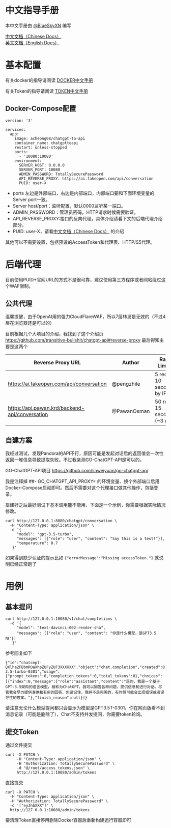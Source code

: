 # 中文指导手册

本中文手册由 [@BlueSkyXN](https://github.com/BlueSkyXN) 编写


[中文文档（Chinese Docs）](../README_CN.md)  
 [英文文档（English Docs）](../README.md)

# 基本配置

有关docker的指导请阅读 [DOCKER中文手册](Docker_CN.md)

有关Token的指导请阅读 [TOKEN中文手册](TOKEN_CN.md)

## Docker-Compose配置

```
version: '3'

services:
  app:
    image: acheong08/chatgpt-to-api
    container_name: chatgpttoapi
    restart: unless-stopped
    ports:
      - '10080:10080'
    environment:
      SERVER_HOST: 0.0.0.0
      SERVER_PORT: 10080
      ADMIN_PASSWORD: TotallySecurePassword
      API_REVERSE_PROXY: https://ai.fakeopen.com/api/conversation
      PUID: user-X

```
- ports 左边是外部端口，右边是内部端口，内部端口要和下面环境变量的Server port一致。
- Server host/port：监听配置，默认0000监听某一端口。
- ADMIN_PASSWORD：管理员密码，HTTP请求时候需要验证。
- API_REVERSE_PROXY:接口的反向代理，具体介绍请看下文的后端代理介绍部分。
- PUID: user-X，请看[中文文档（Chinese Docs）](../README_CN.md) 的介绍

其他可以不需要设置，包括预设的AccessToken和代理表、HTTP/S5代理。


# 后端代理
目前使用PUID+官网URL的方式不是很可靠，建议使用第三方程序或者网站绕过这个WAF限制。


## 公共代理
温馨提醒，由于OpenAI用的强力CloudFlareWAF，所以7层转发是无效的（不过4层在浏览器还是可以的）

目前根据几个大项目的介绍，我找到了这个介绍页 https://github.com/transitive-bullshit/chatgpt-api#reverse-proxy
最后得知主要是这两个

| Reverse Proxy URL                              | Author       | Rate Limits                    | Last Checked |
|-----------------------------------------------|--------------|--------------------------------|--------------|
| https://ai.fakeopen.com/api/conversation       | @pengzhile   | 5 req / 10 seconds by IP       | 4/18/2023    |
| https://api.pawan.krd/backend-api/conversation | @PawanOsman  | 50 req / 15 seconds (~3 r/s)   | 3/23/2023    |


## 自建方案

我经过测试，发现Pandora的API不行，原因可能是发起对话后的返回值会一次性返回一堆信息导致提取失败。不过我亲测GO-ChatGPT-API是可以的。

GO-ChatGPT-API项目 https://github.com/linweiyuan/go-chatgpt-api

我是注释掉 ##- GO_CHATGPT_API_PROXY= 的环境变量、换个外部端口后用Docker-Compose启动即可。然后不需要对这个代理接口做其他操作，包括登录。

搭建好之后最好测试下基本调用能不能用，下面是一个示例，你需要根据实际情况修改。


```
curl http://127.0.0.1:8080/chatgpt/conversation \
  -H "Content-Type: application/json" \
  -d '{
     "model": "gpt-3.5-turbo",
     "messages": [{"role": "user", "content": "Say this is a test!"}],
     "temperature": 0.7
   }'

```

如果得到缺少认证的提示比如 ```{"errorMessage":"Missing accessToken."}``` 就说明已经正常跑了

# 用例

## 基本提问
```
curl http://127.0.0.1:10080/v1/chat/completions \
  -d '{
     "model": "text-davinci-002-render-sha",
     "messages": [{"role": "user", "content": "你是什么模型，是GPT3.5吗"}]
   }'
```

参考回复如下

```
{"id":"chatcmpl-QXlha2FBbmROaXhpZUFyZUF3XXXXXX","object":"chat.completion","created":0,"model":"gpt-3.5-turbo-0301","usage":{"prompt_tokens":0,"completion_tokens":0,"total_tokens":0},"choices":[{"index":0,"message":{"role":"assistant","content":"是的，我是一个基于GPT-3.5架构的语言模型，被称为ChatGPT。我可以回答各种问题，提供信息和进行对话。尽管我会尽力提供准确和有用的回答，但请记住，我并不是完美的，有时候可能会出现错误或者误导性的答案。"},"finish_reason":null}]}
```

请注意无论什么模型提问都只会显示为模型是GPT3.5T-0301。你在网页版看不到消息记录（可能是删除了），Chat不支持并发提问，你需要token轮询。

## 提交Token
通过文件提交

```
curl -X PATCH \
     -H "Content-Type: application/json" \
     -H "Authorization: TotallySecurePassword" \
     -d "@/root/access_tokens.json" \
     http://127.0.0.1:10080/admin/tokens

```

直接提交

```
curl -X PATCH \
  -H "Content-Type: application/json" \
  -H "Authorization: TotallySecurePassword" \
  -d '["eyJhbXXX"]' \
  http://127.0.0.1:10080/admin/tokens
```

要清理Token直接停用删除Docker容器后重新构建运行容器即可